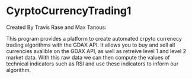 # CyrptoCurrencyTrading1
Created By Travis Rase and Max Tanous: 

This program provides a platform to create automated crpyto currenecy trading algorithms with the GDAX API. It allows you to buy and sell all currencies avalible on the GDAX API, as well as retreive level 1 and level 2 market data. With this raw data we can then compute the values of technical indicators such as RSI and use these indicators to inform our algorithm. 

